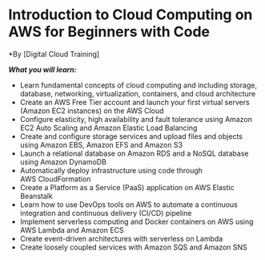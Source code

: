 # Introduction to Cloud Computing on AWS for Beginners with Code

\*By [Digital Cloud Training]

**_What you will learn:_**

- Learn fundamental concepts of cloud computing and including storage, database, networking, virtualization, containers, and cloud architecture
- Create an AWS Free Tier account and launch your first virtual servers (Amazon EC2 instances) on the AWS Cloud
- Configure elasticity, high availability and fault tolerance using Amazon EC2 Auto Scaling and Amazon Elastic Load Balancing
- Create and configure storage services and upload files and objects using Amazon EBS, Amazon EFS and Amazon S3
- Launch a relational database on Amazon RDS and a NoSQL database using Amazon DynamoDB
- Automatically deploy infrastructure using code through AWS CloudFormation
- Create a Platform as a Service (PaaS) application on AWS Elastic Beanstalk
- Learn how to use DevOps tools on AWS to automate a continuous integration and continuous delivery (CI/CD) pipeline
- Implement serverless computing and Docker containers on AWS using AWS Lambda and Amazon ECS
- Create event-driven architectures with serverless on Lambda
- Create loosely coupled services with Amazon SQS and Amazon SNS

